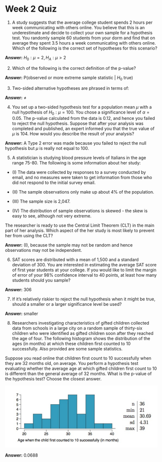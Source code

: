 # Week 2 Quiz

1. A study suggests that the average college student spends 2 hours per 
week communicating with others online. You believe that this is an 
underestimate and decide to collect your own sample for a hypothesis 
test. You randomly sample 60 students from your dorm and find that on 
average they spent 3.5 hours a week communicating with others online. 
Which of the following is the correct set of hypotheses for this 
scenario?

**Answer:** $H_0: \mu  =  2, H_A: \mu  >  2$

2. Which of the following is the correct definition of the p-value? 

**Answer:** P(observed or more extreme sample statistic | $H_0$ true)

3. Two-sided alternative hypotheses are phrased in terms of:

**Answer:** $\neq$

4. You set up a two-sided hypothesis test for a population mean $\mu$ with a null hypothesis of $H_0: \mu = 100$. You chose a significance level of $\alpha = 0.05$. The p-value calculated from the data is 0.12, and hence you failed to reject the null hypothesis. Suppose that after your analysis was completed and published, an expert informed you that the true value of $\mu$ is 104. How would you describe the result of your analysis?

**Answer:** A Type 2 error was made because you failed to reject the null hypothesis but $\mu$ is really not equal to 100.

5. A statistician is studying blood pressure levels of Italians in the age range 75-80. The following is some information about her study:

- (I) The data were collected by responses to a survey conducted by email, and no measures were taken to get information from those who did not respond to the initial survey email.

- (II) The sample observations only make up about 4% of the population.

- (III) The sample size is 2,047.

- (IV) The distribution of sample observations is skewed - the skew is easy to see, although not very extreme.

The researcher is ready to use the Central Limit Theorem (CLT) in the main part of her analysis. Which aspect of the her study is most likely to prevent her from using the CLT?

**Answer:** (I), because the sample may not be random and hence observations may not be independent.

6. SAT scores are distributed with a mean of 1,500 and a standard deviation of 300. You are interested in estimating the average SAT score of first year students at your college. If you would like to limit the margin of error of your 98% confidence interval to 40 points, at least how many students should you sample?

**Answer:** 306

7. If it’s relatively riskier to reject the null hypothesis when it might be true, should a smaller or a larger significance level be used?

**Answer:** smaller

8. Researchers investigating characteristics of gifted children 
collected data from schools in a large city on a random sample of 
thirty-six children who were identified as gifted children soon after 
they reached the age of four. The following histogram shows the 
distribution of the ages (in months) at which these children first 
counted to 10 successfully. Also provided are some sample statistics.

Suppose you read online that children first count to 10 successfully when they 
are 32 months old, on average. You perform a hypothesis test evaluating 
whether the average age at which gifted children first count to 10 is 
different than the general average of 32 months. What is the p-value of 
the hypothesis test? Choose the closest answer.

![](confidence_intervals_files/figure-html/week_2_quiz.PNG)<!-- -->

**Answer:** 0.0688